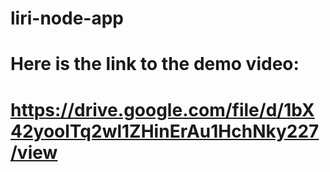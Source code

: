 # liri-node-app

# Here is the link to the demo video:
# https://drive.google.com/file/d/1bX42yoolTq2wl1ZHinErAu1HchNky227/view